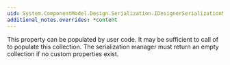 ```yaml
---
uid: System.ComponentModel.Design.Serialization.IDesignerSerializationManager.Properties
additional_notes.overrides: *content
---
```


<p>This property can be populated by user code. It may be sufficient to call <xref href="System.ComponentModel.TypeDescriptor.GetProperties(System.Type)"></xref> of <xref href="System.ComponentModel.TypeDescriptor"></xref> to populate this collection. The serialization manager must return an empty collection if no custom properties exist.</p>


